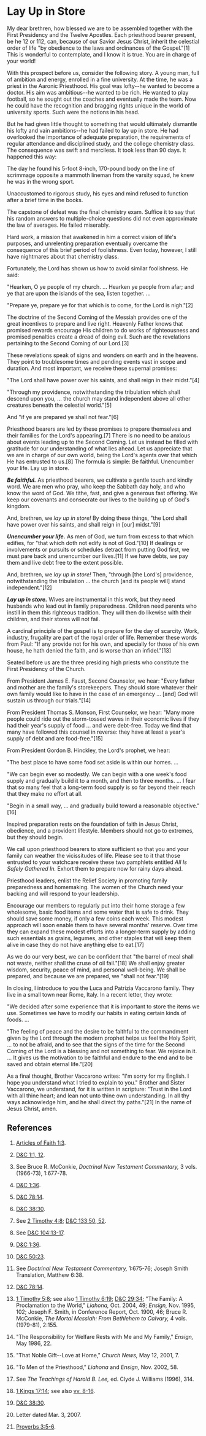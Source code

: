 # Lay Up in Store

My dear brethren, how blessed we are to be assembled together with the First
Presidency and the Twelve Apostles. Each priesthood bearer present, be he 12
or 112, can, because of our Savior Jesus Christ, inherit the celestial order
of life "by obedience to the laws and ordinances of the Gospel."[1] This is
wonderful to contemplate, and I know it is true. You are in charge of your
world!

With this prospect before us, consider the following story. A young man, full
of ambition and energy, enrolled in a fine university. At the time, he was a
priest in the Aaronic Priesthood. His goal was lofty--he wanted to become a
doctor. His aim was ambitious--he wanted to be rich. He wanted to play
football, so he sought out the coaches and eventually made the team. Now he
could have the recognition and bragging rights unique in the world of
university sports. Such were the notions in his head.

But he had given little thought to something that would ultimately dismantle
his lofty and vain ambitions--he had failed to lay up in store. He had
overlooked the importance of adequate preparation, the requirements of regular
attendance and disciplined study, and the college chemistry class. The
consequence was swift and merciless. It took less than 90 days. It happened
this way:

The day he found his 5-foot 8-inch, 170-pound body on the line of scrimmage
opposite a mammoth lineman from the varsity squad, he knew he was in the wrong
sport.

Unaccustomed to rigorous study, his eyes and mind refused to function after a
brief time in the books.

The capstone of defeat was the final chemistry exam. Suffice it to say that
his random answers to multiple-choice questions did not even approximate the
law of averages. He failed miserably.

Hard work, a mission that awakened in him a correct vision of life's purposes,
and unrelenting preparation eventually overcame the consequence of this brief
period of foolishness. Even today, however, I still have nightmares about that
chemistry class.

Fortunately, the Lord has shown us how to avoid similar foolishness. He said:

"Hearken, O ye people of my church. ... Hearken ye people from afar; and ye that
are upon the islands of the sea, listen together. ...

"Prepare ye, prepare ye for that which is to come, for the Lord is nigh."[2]

The doctrine of the Second Coming of the Messiah provides one of the great
incentives to prepare and live right. Heavenly Father knows that promised
rewards encourage His children to do works of righteousness and promised
penalties create a dread of doing evil. Such are the revelations pertaining to
the Second Coming of our Lord.[3]

These revelations speak of signs and wonders on earth and in the heavens. They
point to troublesome times and pending events vast in scope and duration. And
most important, we receive these supernal promises:

"The Lord shall have power over his saints, and shall reign in their
midst."[4]

"Through my providence, notwithstanding the tribulation which shall descend
upon you, ... the church may stand independent above all other creatures beneath
the celestial world."[5]

And "if ye are prepared ye shall not fear."[6]

Priesthood bearers are led by these promises to prepare themselves and their
families for the Lord's appearing.[7] There is no need to be anxious about
events leading up to the Second Coming. Let us instead be filled with
gratitude for our understanding of what lies ahead. Let us appreciate that we
are in charge of our own world, being the Lord's agents over that which He has
entrusted to us.[8] The formula is simple: Be faithful. Unencumber your life.
Lay up in store.

**_Be faithful._** As priesthood bearers, we cultivate a gentle touch and kindly word. We are men who pray, who keep the Sabbath day holy, and who know the word of God. We tithe, fast, and give a generous fast offering. We keep our covenants and consecrate our lives to the building up of God's kingdom.

And, brethren, we _lay up in store!_ By doing these things, "the Lord shall
have power over his saints, and shall reign in [our] midst."[9]

**_Unencumber your life._** As men of God, we turn from excess to that which edifies, for "that which doth not edify is not of God."[10] If dealings or involvements or pursuits or schedules detract from putting God first, we must pare back and unencumber our lives.[11] If we have debts, we pay them and live debt free to the extent possible.

And, brethren, we _lay up in store!_ Then, "through [the Lord's] providence,
notwithstanding the tribulation ... the church [and its people will] stand
independent."[12]

**_Lay up in store._** Wives are instrumental in this work, but they need husbands who lead out in family preparedness. Children need parents who instill in them this righteous tradition. They will then do likewise with their children, and their stores will not fail.

A cardinal principle of the gospel is to prepare for the day of scarcity.
Work, industry, frugality are part of the royal order of life. Remember these
words from Paul: "If any provide not for his own, and specially for those of
his own house, he hath denied the faith, and is worse than an infidel."[13]

Seated before us are the three presiding high priests who constitute the First
Presidency of the Church.

From President James E. Faust, Second Counselor, we hear: "Every father and
mother are the family's storekeepers. They should store whatever their own
family would like to have in the case of an emergency ... [and] God will sustain
us through our trials."[14]

From President Thomas S. Monson, First Counselor, we hear: "Many more people
could ride out the storm-tossed waves in their economic lives if they had
their year's supply of food ... and were debt-free. Today we find that many have
followed this counsel in reverse: they have at least a year's supply of debt
and are food-free."[15]

From President Gordon B. Hinckley, the Lord's prophet, we hear:

"The best place to have some food set aside is within our homes. ...

"We can begin ever so modestly. We can begin with a one week's food supply and
gradually build it to a month, and then to three months. ... I fear that so many
feel that a long-term food supply is so far beyond their reach that they make
no effort at all.

"Begin in a small way, ... and gradually build toward a reasonable
objective."[16]

Inspired preparation rests on the foundation of faith in Jesus Christ,
obedience, and a provident lifestyle. Members should not go to extremes, but
they should begin.

We call upon priesthood bearers to store sufficient so that you and your
family can weather the vicissitudes of life. Please see to it that those
entrusted to your watchcare receive these two pamphlets entitled _All Is
Safely Gathered In._ Exhort them to prepare now for rainy days ahead.

Priesthood leaders, enlist the Relief Society in promoting family preparedness
and homemaking. The women of the Church need your backing and will respond to
your leadership.

Encourage our members to regularly put into their home storage a few
wholesome, basic food items and some water that is safe to drink. They should
save some money, if only a few coins each week. This modest approach will soon
enable them to have several months' reserve. Over time they can expand these
modest efforts into a longer-term supply by adding such essentials as grains,
legumes, and other staples that will keep them alive in case they do not have
anything else to eat.[17]

As we do our very best, we can be confident that "the barrel of meal shall not
waste, neither shall the cruse of oil fail."[18] We shall enjoy greater
wisdom, security, peace of mind, and personal well-being. We shall be
prepared, and because we are prepared, we "shall not fear."[19]

In closing, I introduce to you the Luca and Patrizia Vaccarono family. They
live in a small town near Rome, Italy. In a recent letter, they wrote:

"We decided after some experience that it is important to store the items we
use. Sometimes we have to modify our habits in eating certain kinds of foods.
...

"The feeling of peace and the desire to be faithful to the commandment given
by the Lord through the modern prophet helps us feel the Holy Spirit, ... to not
be afraid, and to see that the signs of the time for the Second Coming of the
Lord is a blessing and not something to fear. We rejoice in it. ... It gives us
the motivation to be faithful and endure to the end and to be saved and obtain
eternal life."[20]

As a final thought, Brother Vaccarono writes: "I'm sorry for my English. I
hope you understand what I tried to explain to you." Brother and Sister
Vaccarono, we understand, for it is written in scripture: "Trust in the Lord
with all thine heart; and lean not unto thine own understanding. In all thy
ways acknowledge him, and he shall direct thy paths."[21] In the name of Jesus
Christ, amen.

## References

  1. [Articles of Faith 1:3](https://www.lds.org/scriptures/pgp/a-of-f/1.3?lang=eng#2).

  2. [D&amp;C 1:1, 12](https://www.lds.org/scriptures/dc-testament/dc/1.1,12?lang=eng#0).

  3. See Bruce R. McConkie, _Doctrinal New Testament Commentary,_ 3 vols. (1966-73), 1:677-78.

  4. [D&amp;C 1:36](https://www.lds.org/scriptures/dc-testament/dc/1.36?lang=eng#35).

  5. [D&amp;C 78:14](https://www.lds.org/scriptures/dc-testament/dc/78.14?lang=eng#13).

  6. [D&amp;C 38:30](https://www.lds.org/scriptures/dc-testament/dc/38.30?lang=eng#29).

  7. See [2 Timothy 4:8](https://www.lds.org/scriptures/nt/2-tim/4.8?lang=eng#7); [D&amp;C 133:50, 52](https://www.lds.org/scriptures/dc-testament/dc/133.50,52?lang=eng#49).

  8. See [D&amp;C 104:13-17](https://www.lds.org/scriptures/dc-testament/dc/104.13-17?lang=eng#12).

  9. [D&amp;C 1:36](https://www.lds.org/scriptures/dc-testament/dc/1.36?lang=eng#35).

  10. [D&amp;C 50:23](https://www.lds.org/scriptures/dc-testament/dc/50.23?lang=eng#22).

  11. See _Doctrinal New Testament Commentary,_ 1:675-76; Joseph Smith Translation, Matthew 6:38.

  12. [D&amp;C 78:14](https://www.lds.org/scriptures/dc-testament/dc/78.14?lang=eng#13).

  13. [1 Timothy 5:8](https://www.lds.org/scriptures/nt/1-tim/5.8?lang=eng#7); see also [1 Timothy 6:19](https://www.lds.org/scriptures/nt/1-tim/6.19?lang=eng#18); [D&amp;C 29:34](https://www.lds.org/scriptures/dc-testament/dc/29.34?lang=eng#33); "The Family: A Proclamation to the World," _Liahona,_ Oct. 2004, 49; _Ensign,_ Nov. 1995, 102; Joseph F. Smith, in Conference Report, Oct. 1900, 46; Bruce R. McConkie, _The Mortal Messiah: From Bethlehem to Calvary,_ 4 vols. (1979-81), 2:155.

  14. "The Responsibility for Welfare Rests with Me and My Family," _Ensign,_ May 1986, 22.

  15. "That Noble Gift--Love at Home," _Church News,_ May 12, 2001, 7.

  16. "To Men of the Priesthood," _Liahona_ and _Ensign,_ Nov. 2002, 58.

  17. See _The Teachings of Harold B. Lee,_ ed. Clyde J. Williams (1996), 314.

  18. [1 Kings 17:14](https://www.lds.org/scriptures/ot/1-kgs/17.14?lang=eng#13); see also [vv. 8-16](https://www.lds.org/scriptures/ot/1-kgs/17.8-16?lang=eng#7).

  19. [D&amp;C 38:30](https://www.lds.org/scriptures/dc-testament/dc/38.30?lang=eng#29).

  20. Letter dated Mar. 3, 2007.

  21. [Proverbs 3:5-6](https://www.lds.org/scriptures/ot/prov/3.5-6?lang=eng#4).

